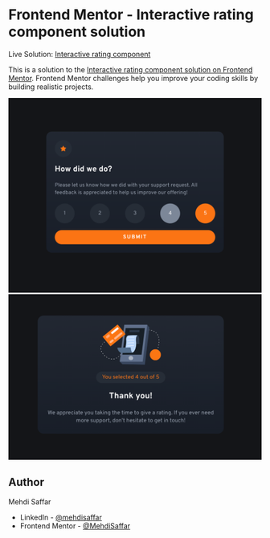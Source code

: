 # Frontend Mentor - Interactive rating component solution
Live Solution: [Interactive rating component](https://fem-io-interactive-rating-component-mehdisaffar1.vercel.app/)

This is a solution to the [Interactive rating component solution on Frontend Mentor](https://www.frontendmentor.io/challenges/interactive-rating-component-koxpeBUmI). Frontend Mentor challenges help you improve your coding skills by building realistic projects. 

![](./screenshot_rate.png)
![](./screenshot_rated.png)

## Author

Mehdi Saffar

- LinkedIn - [@mehdisaffar](https://www.linkedin.com/in/mehdisaffar/)
- Frontend Mentor - [@MehdiSaffar](https://www.frontendmentor.io/profile/MehdiSaffar)
